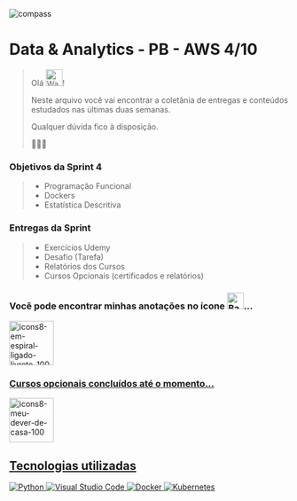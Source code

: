 ![compass](https://vetores.org/d/compass-uol.svg)

# Data & Analytics - PB - AWS 4/10

> Olá <img src="https://raw.githubusercontent.com/Tarikul-Islam-Anik/Animated-Fluent-Emojis/master/Emojis/Hand%20gestures/Waving%20Hand%20Light%20Skin%20Tone.png" alt="Waving Hand Light Skin Tone" width="30" height="30" />! 
> 
> Neste arquivo você vai encontrar a coletânia de entregas e conteúdos estudados nas últimas duas semanas.
> 
> Qualquer dúvida fico à disposição.
>
> 👩🏻‍💻

### Objetivos da Sprint 4
>
> - Programação Funcional
> - Dockers
> - Estatística Descritiva
>
### Entregas da Sprint
>
> - Exercícios Udemy
> - Desafio (Tarefa)
> - Relatórios dos Cursos
> - Cursos Opcionais (certificados e relatórios)
>

### Você pode encontrar minhas anotações no ícone <img src="https://raw.githubusercontent.com/Tarikul-Islam-Anik/Animated-Fluent-Emojis/master/Emojis/Hand%20gestures/Backhand%20Index%20Pointing%20Down%20Light%20Skin%20Tone.png" alt="Backhand Index Pointing Down Light Skin Tone" width="30" height="30" />...
 <div> 
  <a href="https://github.com/paularcsarruda/Compass/tree/main/Caderno" target="_blank"><img width="80" height="80" src="https://github.com/paularcsarruda/Compass/assets/122739036/c133549e-8dc5-46dd-830e-0679abbaebb5" alt="icons8-em-espiral-ligado-livreto-100"/>
  </div>
   
### Cursos opcionais concluídos até o momento...
 <div> 
  <a href="https://github.com/paularcsarruda/Compass/tree/main/Opcionais" target="_blank"><img width="80" height="80" src="https://github.com/paularcsarruda/Compass/assets/122739036/84babdef-19d1-407b-b21d-07d657c15dc4" alt="icons8-meu-dever-de-casa-100"/>
  </div>

## Tecnologias utilizadas
![Python](https://img.shields.io/badge/python-3670A0?style=for-the-badge&logo=python&logoColor=ffdd54)
![Visual Studio Code](https://img.shields.io/badge/Visual%20Studio%20Code-0078d7.svg?style=for-the-badge&logo=visual-studio-code&logoColor=white)
![Docker](https://img.shields.io/badge/docker-%230db7ed.svg?style=for-the-badge&logo=docker&logoColor=white)
![Kubernetes](https://img.shields.io/badge/kubernetes-%23326ce5.svg?style=for-the-badge&logo=kubernetes&logoColor=white)
